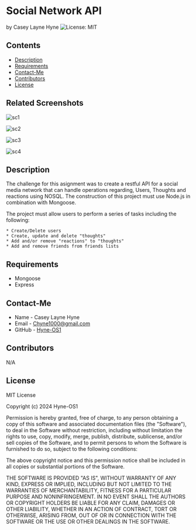# Social Network API
by Casey Layne Hyne
![License: MIT](https://img.shields.io/badge/License-MIT-yellowgreen.svg)

## Contents
* [Description](#description)
* [Requirements](#requirements)
* [Contact-Me](#contact-me)
* [Contributors](#contributors)
* [License](#license)

## Related Screenshots 

![sc1](https://github.com/Hyne-OS1/social-network-API/assets/146906218/155dab4f-b745-4b37-9e6e-5e2d11c374a5)

![sc2](https://github.com/Hyne-OS1/social-network-API/assets/146906218/af055c26-ff46-4bc5-942b-e7a833a66658)

![sc3](https://github.com/Hyne-OS1/social-network-API/assets/146906218/1b80e79a-a1a9-48b1-a49d-2a1c41be77a8)

![sc4](https://github.com/Hyne-OS1/social-network-API/assets/146906218/1b4f8913-c6af-4e13-9fa6-3e612fc7a894)


## Description

The challenge for this asignment was to create a restful API for a social media network that can handle operations regarding, Users, Thoughts and reactions using NOSQL.
The construction of this project must use Node.js in combination with Mongoose.

The project must allow users to perform a series of tasks including the following:

    * Create/Delete users
    * Create, update and delete "thoughts"
    * Add and/or remove "reactions" to "thoughts"
    * Add and remove friends from friends lists

## Requirements

* Mongoose
* Express

## Contact-Me
* Name - Casey Layne Hyne
* Email - Chyne1000@gmail.com
* GitHub - [Hyne-OS1](https://github.com/Hyne-OS1/)

## Contributors
N/A

## License 

MIT License

Copyright (c) 2024 Hyne-OS1

Permission is hereby granted, free of charge, to any person obtaining a copy
of this software and associated documentation files (the "Software"), to deal
in the Software without restriction, including without limitation the rights
to use, copy, modify, merge, publish, distribute, sublicense, and/or sell
copies of the Software, and to permit persons to whom the Software is
furnished to do so, subject to the following conditions:

The above copyright notice and this permission notice shall be included in all
copies or substantial portions of the Software.

THE SOFTWARE IS PROVIDED "AS IS", WITHOUT WARRANTY OF ANY KIND, EXPRESS OR
IMPLIED, INCLUDING BUT NOT LIMITED TO THE WARRANTIES OF MERCHANTABILITY,
FITNESS FOR A PARTICULAR PURPOSE AND NONINFRINGEMENT. IN NO EVENT SHALL THE
AUTHORS OR COPYRIGHT HOLDERS BE LIABLE FOR ANY CLAIM, DAMAGES OR OTHER
LIABILITY, WHETHER IN AN ACTION OF CONTRACT, TORT OR OTHERWISE, ARISING FROM,
OUT OF OR IN CONNECTION WITH THE SOFTWARE OR THE USE OR OTHER DEALINGS IN THE
SOFTWARE.
